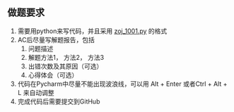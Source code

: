 ## 做题要求
1. 需要用python来写代码，并且采用 [zoj_1001.py](solved/zoj_1001.py) 的格式
2. AC后尽量写解题报告，包括
   1. 问题描述
   2. 解题方法1， 方法2， 方法3
   3. 出错次数及其原因（可选）
   4. 心得体会（可选）
3. 代码在Pycharm中尽量不能出现波浪线，可以用 Alt + Enter 或者Ctrl + Alt + L 来自动调整
4. 完成代码后需要提交到GitHub

